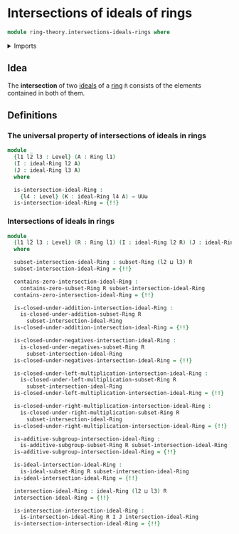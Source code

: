 # Intersections of ideals of rings

```agda
module ring-theory.intersections-ideals-rings where
```

<details><summary>Imports</summary>

```agda
open import foundation.dependent-pair-types
open import foundation.intersections-subtypes
open import foundation.universe-levels

open import order-theory.greatest-lower-bounds-large-posets

open import ring-theory.ideals-rings
open import ring-theory.poset-of-ideals-rings
open import ring-theory.rings
open import ring-theory.subsets-rings
```

</details>

## Idea

The **intersection** of two [ideals](ring-theory.ideals-rings.md) of a
[ring](ring-theory.rings.md) `R` consists of the elements contained in both of
them.

## Definitions

### The universal property of intersections of ideals in rings

```agda
module _
  {l1 l2 l3 : Level} (A : Ring l1)
  (I : ideal-Ring l2 A)
  (J : ideal-Ring l3 A)
  where

  is-intersection-ideal-Ring :
    {l4 : Level} (K : ideal-Ring l4 A) → UUω
  is-intersection-ideal-Ring = {!!}
```

### Intersections of ideals in rings

```agda
module _
  {l1 l2 l3 : Level} (R : Ring l1) (I : ideal-Ring l2 R) (J : ideal-Ring l3 R)
  where

  subset-intersection-ideal-Ring : subset-Ring (l2 ⊔ l3) R
  subset-intersection-ideal-Ring = {!!}

  contains-zero-intersection-ideal-Ring :
    contains-zero-subset-Ring R subset-intersection-ideal-Ring
  contains-zero-intersection-ideal-Ring = {!!}

  is-closed-under-addition-intersection-ideal-Ring :
    is-closed-under-addition-subset-Ring R
      subset-intersection-ideal-Ring
  is-closed-under-addition-intersection-ideal-Ring = {!!}

  is-closed-under-negatives-intersection-ideal-Ring :
    is-closed-under-negatives-subset-Ring R
      subset-intersection-ideal-Ring
  is-closed-under-negatives-intersection-ideal-Ring = {!!}

  is-closed-under-left-multiplication-intersection-ideal-Ring :
    is-closed-under-left-multiplication-subset-Ring R
      subset-intersection-ideal-Ring
  is-closed-under-left-multiplication-intersection-ideal-Ring = {!!}

  is-closed-under-right-multiplication-intersection-ideal-Ring :
    is-closed-under-right-multiplication-subset-Ring R
      subset-intersection-ideal-Ring
  is-closed-under-right-multiplication-intersection-ideal-Ring = {!!}

  is-additive-subgroup-intersection-ideal-Ring :
    is-additive-subgroup-subset-Ring R subset-intersection-ideal-Ring
  is-additive-subgroup-intersection-ideal-Ring = {!!}

  is-ideal-intersection-ideal-Ring :
    is-ideal-subset-Ring R subset-intersection-ideal-Ring
  is-ideal-intersection-ideal-Ring = {!!}

  intersection-ideal-Ring : ideal-Ring (l2 ⊔ l3) R
  intersection-ideal-Ring = {!!}

  is-intersection-intersection-ideal-Ring :
    is-intersection-ideal-Ring R I J intersection-ideal-Ring
  is-intersection-intersection-ideal-Ring = {!!}
```
